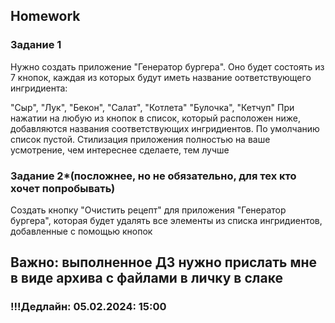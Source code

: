 ## Homework

### Задание 1
Нужно создать приложение "Генератор бургера". Оно будет состоять из 7 кнопок, каждая из которых будут иметь название оответствующего ингридиента:

"Сыр",
"Лук",
"Бекон",
"Салат",
"Котлета"
"Булочка",
"Кетчуп"
При нажатии на любую из кнопок в список, который расположен ниже, добавляются названия соответствующих ингридиентов. По умолчанию список пустой. Стилизация приложения полностью на ваше усмотрение, чем интереснее сделаете, тем лучше

### Задание 2*(посложнее, но не обязательно, для тех кто хочет попробывать)
Создать кнопку "Очистить рецепт" для приложения "Генератор бургера", которая будет удалять все элементы из списка ингридиентов, добавленные с помощью кнопок

## Важно: выполненное ДЗ нужно прислать мне в виде архива с файлами в личку в слаке

### !!!Дедлайн: 05.02.2024: 15:00
